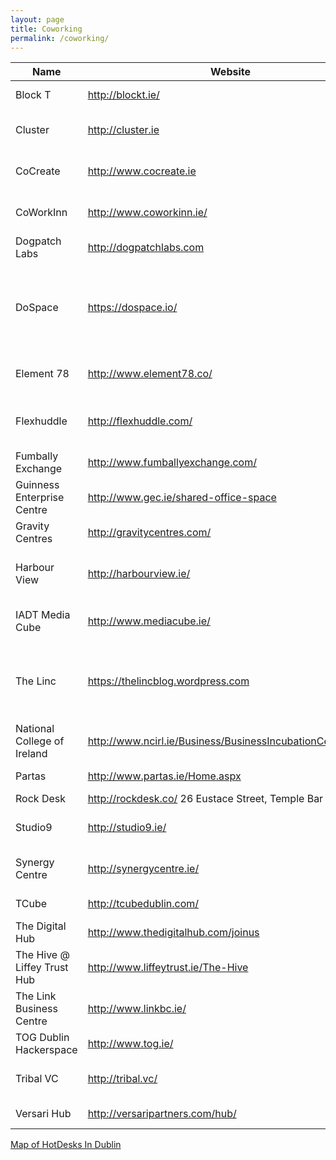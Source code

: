 ```yaml
---
layout: page
title: Coworking
permalink: /coworking/
---
```

Name |	Website|	Street Address| Twitter	 | Comment	|
---- |-------- | ---------------|----------|---------|
Block T |	http://blockt.ie/|	8 Basin View	Dublin 8|	@BLOCK_T	|																																							
Cluster |	http://cluster.ie |	1-3 Westmoreland Street, 	Dublin 2 | @cluster_ie|																																										
CoCreate |	http://www.cocreate.ie |	57 Lower Gardiner St	Dublin 1 |	@CoCreateDublin	|																				
CoWorkInn |	http://www.coworkinn.ie/ |	Sandyford Road, Dundrum	Dublin 16	| @Coworkinn |																					
Dogpatch Labs |	http://dogpatchlabs.com |	CHQ	Dublin 1 |	@dogpatchlabs	|																			
DoSpace |	https://dospace.io/ |	Unit 23, TRINITY TECHNOLOGY & ENTERPRISE CAMPUS, Macken Street	Dublin 2 |	@DoSpaceIRL	|																			
Element 78 |	http://www.element78.co/ |	1 George's Quay Plaza	Dublin 2 |	@Element78Space	|																			
Flexhuddle |	http://flexhuddle.com/ |	Altona House, 232 Harold's Cross Road	Dublin 6w | @FlexHuddle	|																				
Fumbally Exchange |	http://www.fumballyexchange.com/ |	5 Dame Lane	Dublin 2 |	@FumballyExch	|																				
Guinness Enterprise Centre |	http://www.gec.ie/shared-office-space |	Taylor's Lane	Dublin 8 |	@GECinD8	|																				
Gravity Centres |	http://gravitycentres.com/ |		Dublin |	@gravitycentres	|																				
Harbour View |	http://harbourview.ie/ |	7 – 9 Clarence Street, Dun Laoghaire	County Dublin |	@HarbourView_DLR	|																				
IADT Media Cube |	http://www.mediacube.ie/ |	Kill Avenue, Dún Laoghaire	County Dublin |	@MediaCubeIADT	|																																
The Linc |	https://thelincblog.wordpress.com	 | The Institute of Technology Blanchardstown, Blanchardstown Road North	Dublin 15 |	@thelinctweet	|																				
National College of Ireland |	http://www.ncirl.ie/Business/BusinessIncubationCentre.aspx |	Mayor Street, IFSC	Dublin 1 |	@NCIRL	|																				
Partas |	http://www.partas.ie/Home.aspx |	Tallaght	Dublin 24	 |																					
Rock Desk |	http://rockdesk.co/	26 Eustace Street, Temple Bar	Dublin 2	|																					
Studio9 |	http://studio9.ie/ |	9 North Great George's Street	Dublin 1 |																						
Synergy Centre |	http://synergycentre.ie/ |	ITT Dublin, Tallaght	Dublin 24 |	@Synergyitt	|																		
TCube |	http://tcubedublin.com/	| 8 Westmoreland Street	Dublin 2 |	@TCubeDublin	|																																						  
The Digital Hub |	http://www.thedigitalhub.com/joinus | Crane Street	Dublin 8 |	@thedigitalhub	|																			
The Hive @ Liffey Trust Hub |	http://www.liffeytrust.ie/The-Hive |	17-126 Upper Sheriff Street	Dublin 16 |	@liffeytrust |																					
The Link Business Centre |	http://www.linkbc.ie/ |	Calmount Ave, Ballymount, Dublin 12 |	@LINK_BusinessC	|																				
TOG Dublin Hackerspace |	http://www.tog.ie/ |	22 Blackpitts	Dublin 8 |	@TOG_Dublin |																				
Tribal VC |	http://tribal.vc/ |	23 South William Street	Dublin 2 |	@Tribalvc |																					
Versari Hub |	http://versaripartners.com/hub/	| 27 Mount Street Lower	Dublin 2 |	@VersariPartners |	

[Map of HotDesks In Dublin](https://www.google.com/maps/d/u/0/viewer?mid=17wHKvasQWH6ipd3VHU3bvonws74&ll=53.316229136908895%2C-6.253025600000001&z=12)
